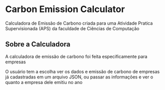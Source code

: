 # Carbon Emission Calculator
 Calculadora de Emissão de Carbono criada para uma Atividade Pratica Supervisionada (APS) da faculdade de Ciências de Computação

## Sobre a Calculadora

A calculadora de emissão de carbono foi feita especificamente para empresas

O usuário tem a escolha ver os dados e emissão de carbono de empresas já cadastradas em um arquivo JSON, ou passar as informações e ver o quanto a empresa dele emitiu no ano

